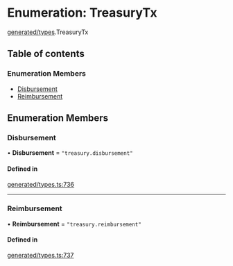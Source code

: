 # Enumeration: TreasuryTx

[generated/types](../wiki/generated.types).TreasuryTx

## Table of contents

### Enumeration Members

- [Disbursement](../wiki/generated.types.TreasuryTx#disbursement)
- [Reimbursement](../wiki/generated.types.TreasuryTx#reimbursement)

## Enumeration Members

### Disbursement

• **Disbursement** = ``"treasury.disbursement"``

#### Defined in

[generated/types.ts:736](https://github.com/PolymeshAssociation/polymesh-sdk/blob/8a9e72221/src/generated/types.ts#L736)

___

### Reimbursement

• **Reimbursement** = ``"treasury.reimbursement"``

#### Defined in

[generated/types.ts:737](https://github.com/PolymeshAssociation/polymesh-sdk/blob/8a9e72221/src/generated/types.ts#L737)
